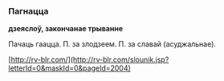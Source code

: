 ### Пагнацца
**дзеяслоў, закончанае трыванне**

Пачаць гаацца. П. за злодзеем. П. за славай (асуджальнае).

<a rel="author">[http://rv-blr.com/](http://rv-blr.com/slounik.jsp?letterId=0&maskId=0&pageId=2004)</a>
